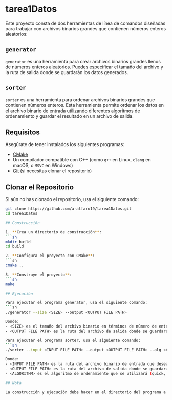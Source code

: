 # tarea1Datos

Este proyecto consta de dos herramientas de línea de comandos diseñadas para trabajar con archivos binarios grandes que contienen números enteros aleatorios:

## `generator`

`generator` es una herramienta para crear archivos binarios grandes llenos de números enteros aleatorios. Puedes especificar el tamaño del archivo y la ruta de salida donde se guardarán los datos generados.

## `sorter`

`sorter` es una herramienta para ordenar archivos binarios grandes que contienen números enteros. Esta herramienta permite ordenar los datos en el archivo binario de entrada utilizando diferentes algoritmos de ordenamiento y guardar el resultado en un archivo de salida.

## Requisitos

Asegúrate de tener instalados los siguientes programas:

- [CMake](https://cmake.org/download/)
- Un compilador compatible con C++ (como `g++` en Linux, `clang` en macOS, o `MSVC` en Windows)
- [Git](https://git-scm.com/) (si necesitas clonar el repositorio)

## Clonar el Repositorio

Si aún no has clonado el repositorio, usa el siguiente comando:

```sh
git clone https://github.com/a-alfaro19/tarea1Datos.git
cd tarea1Datos

## Construcción

1. **Crea un directorio de construcción**:
```sh
mkdir build
cd build

2. **Configura el proyecto con CMake**:
```sh
cmake ..

3. **Construye el proyecto**:
```sh
make

## Ejecución

Para ejecutar el programa generator, usa el siguiente comando:
```sh
./generator --size <SIZE> --output <OUTPUT FILE PATH>

Donde:
- <SIZE> es el tamaño del archivo binario en términos de número de enteros.
- <OUTPUT FILE PATH> es la ruta del archivo de salida donde se guardarán los datos generados.

Para ejecutar el programa sorter, usa el siguiente comando:
```sh
./sorter --input <INPUT FILE PATH> --output <OUTPUT FILE PATH> --alg <ALGORITHM>

Donde:
- <INPUT FILE PATH> es la ruta del archivo binario de entrada que deseas ordenar.
- <OUTPUT FILE PATH> es la ruta del archivo de salida donde se guardarán los datos ordenados.
- <ALGORITHM> es el algoritmo de ordenamiento que se utilizará (quick, bubble, insertion).

## Nota

La construcción y ejecución debe hacer en el directorio del programa a utilizar.
